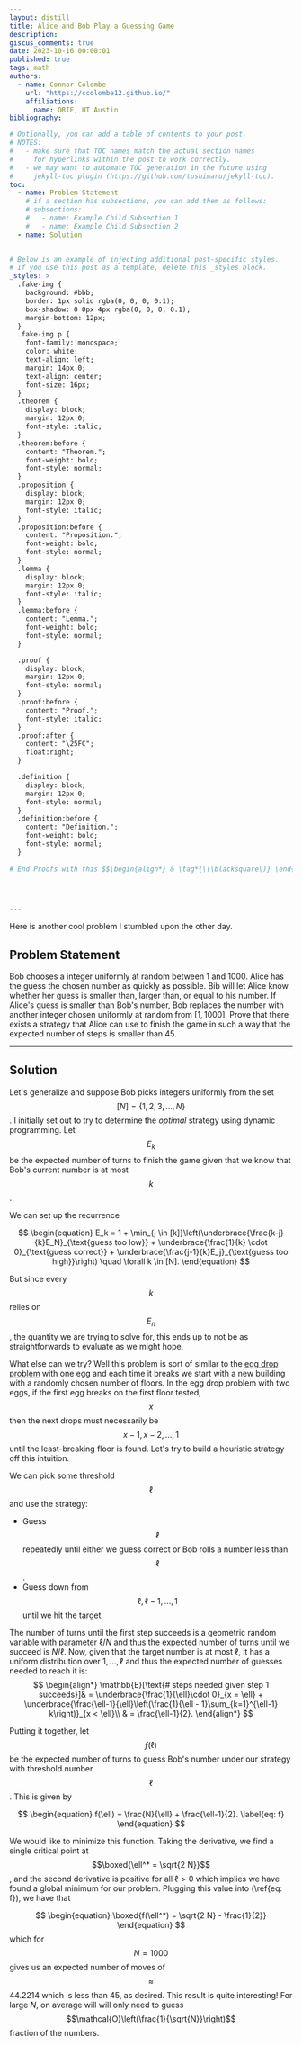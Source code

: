 ```yaml
---
layout: distill
title: Alice and Bob Play a Guessing Game
description: 
giscus_comments: true
date: 2023-10-16 00:00:01
published: true
tags: math
authors:
  - name: Connor Colombe
    url: "https://ccolombe12.github.io/"
    affiliations:
      name: ORIE, UT Austin
bibliography: 

# Optionally, you can add a table of contents to your post.
# NOTES:
#   - make sure that TOC names match the actual section names
#     for hyperlinks within the post to work correctly.
#   - we may want to automate TOC generation in the future using
#     jekyll-toc plugin (https://github.com/toshimaru/jekyll-toc).
toc:
  - name: Problem Statement
    # if a section has subsections, you can add them as follows:
    # subsections:
    #   - name: Example Child Subsection 1
    #   - name: Example Child Subsection 2
  - name: Solution
  

# Below is an example of injecting additional post-specific styles.
# If you use this post as a template, delete this _styles block.
_styles: >
  .fake-img {
    background: #bbb;
    border: 1px solid rgba(0, 0, 0, 0.1);
    box-shadow: 0 0px 4px rgba(0, 0, 0, 0.1);
    margin-bottom: 12px;
  }
  .fake-img p {
    font-family: monospace;
    color: white;
    text-align: left;
    margin: 14px 0;
    text-align: center;
    font-size: 16px;
  }
  .theorem {
    display: block;
    margin: 12px 0;
    font-style: italic;
  }
  .theorem:before {
    content: "Theorem.";
    font-weight: bold;
    font-style: normal;
  }
  .proposition {
    display: block;
    margin: 12px 0;
    font-style: italic;
  }
  .proposition:before {
    content: "Proposition.";
    font-weight: bold;
    font-style: normal;
  }
  .lemma {
    display: block;
    margin: 12px 0;
    font-style: italic;
  }
  .lemma:before {
    content: "Lemma.";
    font-weight: bold;
    font-style: normal;
  }

  .proof {
    display: block;
    margin: 12px 0;
    font-style: normal;
  }
  .proof:before {
    content: "Proof.";
    font-style: italic;
  }
  .proof:after {
    content: "\25FC";
    float:right;
  }

  .definition {
    display: block;
    margin: 12px 0;
    font-style: normal;
  }
  .definition:before {
    content: "Definition.";
    font-weight: bold;
    font-style: normal;
  }
  
# End Proofs with this $$\begin{align*} & \tag*{\(\blacksquare\)} \end{align*}$$


  

---
```

<style type="text/css">
    ol { list-style-type: lower-alpha; }
</style>
Here is another cool problem I stumbled upon the other day.
## Problem Statement
Bob chooses a integer uniformly at random between 1 and 1000. Alice has the guess the chosen number as quickly as possible. Bib will let Alice know whether her guess is smaller than, larger than, or equal to his number. If Alice's guess is smaller than Bob's number, Bob replaces the number with another integer chosen uniformly at random from $[1,1000]$. Prove that there exists a strategy that Alice can use to finish the game in such a way that the expected number of steps is smaller than 45.
<hr>

## Solution

Let's generalize and suppose Bob picks integers uniformly from the set $$[N] = \{1,2,3,\ldots, N \}$$. I initially set out to try to determine the *optimal* strategy using dynamic programming. Let $$E_k$$ be the expected number of turns to finish the game given that we know that Bob's current number is at most $$k$$.

We can set up the recurrence 

$$
\begin{equation}
E_k = 1 + \min_{j \in [k]}\left(\underbrace{\frac{k-j}{k}E_N}_{\text{guess too low}} + \underbrace{\frac{1}{k} \cdot 0}_{\text{guess correct}} + \underbrace{\frac{j-1}{k}E_j}_{\text{guess too high}}\right) \quad \forall k \in [N].
\end{equation}
$$

But since every $$k$$ relies on $$E_n$$, the quantity we are trying to solve for, this ends up to not be as straightforwards to evaluate as we might hope.

What else can we try? Well this problem is sort of similar to the [egg drop problem](https://brilliant.org/wiki/egg-dropping/#n-eggs-k-floors) with one egg and each time it breaks we start with a new building with a randomly chosen number of floors. In the egg drop problem with two eggs, if the first egg breaks on the first floor tested, $$x$$ then the next drops must necessarily be $$x-1, x-2, \ldots, 1 $$ until the least-breaking floor is found. Let's try to build a heuristic strategy off this intuition. 

We can pick some threshold $$\ell$$ and use the strategy:
* Guess $$\ell$$ repeatedly until either we guess correct or Bob rolls a number less than $$\ell$$.
* Guess down from $$\ell, \ell - 1, \ldots, 1$$ until we hit the target

The number of turns until the first step succeeds is a geometric random variable with parameter $\ell/N$ and thus the expected number of turns until we succeed is $N / \ell$. Now, given that the target number is at most $\ell$, it has a uniform distribution over $1,\ldots,\ell$ and thus the expected number of guesses needed to reach it is:
$$
\begin{align*}
  \mathbb{E}[\text{# steps needed given step 1 succeeds}]& = \underbrace{\frac{1}{\ell}\cdot 0}_{x = \ell} + \underbrace{\frac{\ell-1}{\ell}\left(\frac{1}{\ell - 1}\sum_{k=1}^{\ell-1} k\right)}_{x < \ell}\\ 
  & = \frac{\ell-1}{2}.
\end{align*}
$$

Putting it together, let $$f(\ell)$$ be the expected number of turns to guess Bob's number under our strategy with threshold number $$\ell$$. This is given by 

$$
\begin{equation}
f(\ell) = \frac{N}{\ell} + \frac{\ell-1}{2}. \label{eq: f}
\end{equation}
$$

We would like to minimize this function. Taking the derivative, we find a single critical point at $$\boxed{\ell^* = \sqrt{2 N}}$$, and the second derivative is positive for all $\ell > 0$ which implies we have found a global minimum for our problem. Plugging this value into (\ref{eq: f}), we have that

$$
\begin{equation}
  \boxed{f(\ell^*) = \sqrt{2 N} - \frac{1}{2}}
\end{equation}
$$
which for $$N = 1000$$ gives us an expected number of moves of $$\approx$$ 44.2214 which is less than 45, as desired. This result is quite interesting! For large $N$, on average will will only need to guess $$\mathcal{O}\left(\frac{1}{\sqrt{N}}\right)$$ fraction of the numbers.

















